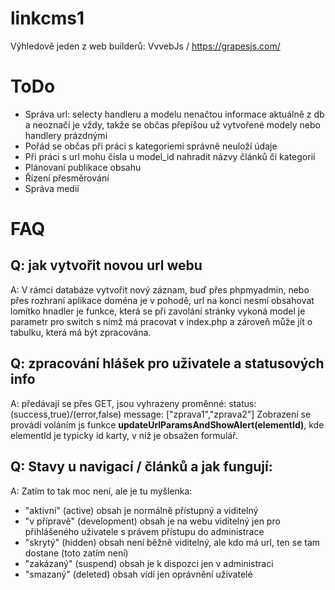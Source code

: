 # linkcms1

Výhledově jeden z web builderů: VvvebJs / https://grapesjs.com/

# ToDo
-   Správa url: selecty handleru a modelu nenačtou informace aktuálně z db a neoznačí je vždy, takže 
    se občas přepíšou už vytvořené modely nebo handlery prázdnými
-   Pořád se občas při práci s kategoriemi správně neuloží údaje
-   Při práci s url mohu čísla u model_id nahradit názvy článků či kategorií
-   Plánovaní publikace obsahu
-   Řízení přesměrování
-   Správa medií

# FAQ
## Q: jak vytvořit novou url webu
A: V rámci databáze vytvořit nový záznam, buď přes phpmyadmin, nebo přes rozhraní aplikace
doména je v pohodě, url na konci nesmí obsahovat lomítko
hnadler je funkce, která se při zavolání stránky vykoná
model je parametr pro switch s nímž má pracovat v index.php a zároveň může jít o tabulku,
která má být zpracována.

## Q: zpracování hlášek pro uživatele a statusových info
A: předávají se přes GET, jsou vyhrazeny proměnné:
status: (success,true)/(error,false)
message: ["zprava1","zprava2"]
Zobrazení se provádí voláním js funkce **updateUrlParamsAndShowAlert(elementId)**, kde elementId je typicky id
karty, v níž je obsažen formulář. 

## Q: Stavy u navigací / článků a jak fungují:
A: Zatím to tak moc není, ale je tu myšlenka: 
-   "aktivní" (active) obsah je normálně přístupný a viditelný
-   "v přípravě" (development) obsah je na webu viditelný jen pro přihlášeného uživatele s právem přístupu do administrace
-   "skrytý" (hidden) obsah není běžně viditelný, ale kdo má url, ten se tam dostane (toto zatím není)
-   "zakázaný" (suspend) obsah je k dispozci jen v administraci
-   "smazaný" (deleted) obsah vidí jen oprávnění uživatelé